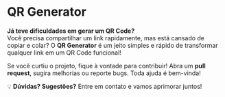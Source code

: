 <h1>QR Generator</h1>

<strong>Já teve dificuldades em gerar um QR Code?</strong><br> 
Você precisa compartilhar um link rapidamente, mas está cansado de copiar e colar? 
O <strong>QR Generator</strong> é um jeito simples e rápido de transformar qualquer link em um QR Code funcional!<br>

Se você curtiu o projeto, fique à vontade para contribuir! 
Abra um <strong>pull request</strong>, sugira melhorias ou reporte bugs. Toda ajuda é bem-vinda! 

💡 <strong>Dúvidas? Sugestões?</strong> Entre em contato e vamos aprimorar juntos! 


